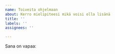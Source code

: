 ```yaml
---
name: Toiveita ohjelmaan
about: Kerro mielipiteesi mikä voisi olla lisänä
title: ''
labels: ''
assignees: ''

---
```


Sana on vapaa:
